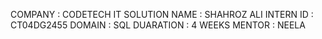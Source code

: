 COMPANY : CODETECH IT SOLUTION
NAME : SHAHROZ ALI
INTERN ID : CT04DG2455
DOMAIN : SQL
DUARATION : 4 WEEKS
MENTOR : NEELA
